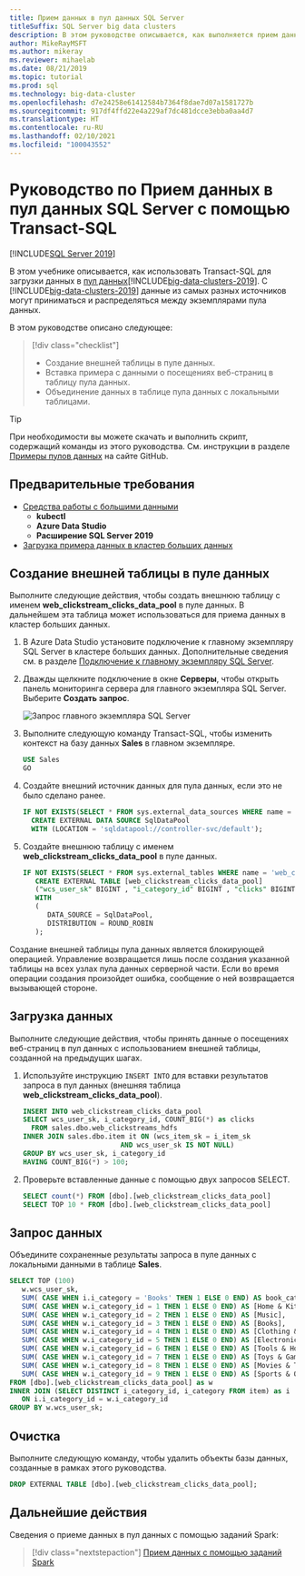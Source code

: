 ```yaml
---
title: Прием данных в пул данных SQL Server
titleSuffix: SQL Server big data clusters
description: В этом руководстве описывается, как выполняется прием данных в пул данных в кластере больших данных SQL Server 2019.
author: MikeRayMSFT
ms.author: mikeray
ms.reviewer: mihaelab
ms.date: 08/21/2019
ms.topic: tutorial
ms.prod: sql
ms.technology: big-data-cluster
ms.openlocfilehash: d7e24258e61412584b7364f8dae7d07a1581727b
ms.sourcegitcommit: 917df4ffd22e4a229af7dc481dcce3ebba0aa4d7
ms.translationtype: HT
ms.contentlocale: ru-RU
ms.lasthandoff: 02/10/2021
ms.locfileid: "100043552"
---
```

# <a name="tutorial-ingest-data-into-a-sql-server-data-pool-with-transact-sql"></a>Руководство по Прием данных в пул данных SQL Server с помощью Transact-SQL

[!INCLUDE[SQL Server 2019](../includes/applies-to-version/sqlserver2019.md)]

В этом учебнике описывается, как использовать Transact-SQL для загрузки данных в [пул данных](concept-data-pool.md)[!INCLUDE[big-data-clusters-2019](../includes/ssbigdataclusters-ver15.md)]. С [!INCLUDE[big-data-clusters-2019](../includes/ssbigdataclusters-ss-nover.md)] данные из самых разных источников могут приниматься и распределяться между экземплярами пула данных.

В этом руководстве описано следующее:

> [!div class="checklist"]
> * Создание внешней таблицы в пуле данных.
> * Вставка примера с данными о посещениях веб-страниц в таблицу пула данных.
> * Объединение данных в таблице пула данных с локальными таблицами.

> [!TIP]
> При необходимости вы можете скачать и выполнить скрипт, содержащий команды из этого руководства. См. инструкции в разделе [Примеры пулов данных](https://github.com/Microsoft/sql-server-samples/tree/master/samples/features/sql-big-data-cluster/data-pool) на сайте GitHub.

## <a name="prerequisites"></a><a id="prereqs"></a> Предварительные требования

- [Средства работы с большими данными](deploy-big-data-tools.md)
   - **kubectl**
   - **Azure Data Studio**
   - **Расширение SQL Server 2019**
- [Загрузка примера данных в кластер больших данных](tutorial-load-sample-data.md)

## <a name="create-an-external-table-in-the-data-pool"></a>Создание внешней таблицы в пуле данных

Выполните следующие действия, чтобы создать внешнюю таблицу с именем **web_clickstream_clicks_data_pool** в пуле данных. В дальнейшем эта таблица может использоваться для приема данных в кластер больших данных.

1. В Azure Data Studio установите подключение к главному экземпляру SQL Server в кластере больших данных. Дополнительные сведения см. в разделе [Подключение к главному экземпляру SQL Server](connect-to-big-data-cluster.md#master).

1. Дважды щелкните подключение в окне **Серверы**, чтобы открыть панель мониторинга сервера для главного экземпляра SQL Server. Выберите **Создать запрос**.

   ![Запрос главного экземпляра SQL Server](./media/tutorial-data-pool-ingest-sql/sql-server-master-instance-query.png)

1. Выполните следующую команду Transact-SQL, чтобы изменить контекст на базу данных **Sales** в главном экземпляре.

   ```sql
   USE Sales
   GO
   ```

1. Создайте внешний источник данных для пула данных, если это не было сделано ранее.

   ```sql
   IF NOT EXISTS(SELECT * FROM sys.external_data_sources WHERE name = 'SqlDataPool')
     CREATE EXTERNAL DATA SOURCE SqlDataPool
     WITH (LOCATION = 'sqldatapool://controller-svc/default');
   ```

1. Создайте внешнюю таблицу с именем **web_clickstream_clicks_data_pool** в пуле данных.

   ```sql
   IF NOT EXISTS(SELECT * FROM sys.external_tables WHERE name = 'web_clickstream_clicks_data_pool')
      CREATE EXTERNAL TABLE [web_clickstream_clicks_data_pool]
      ("wcs_user_sk" BIGINT , "i_category_id" BIGINT , "clicks" BIGINT)
      WITH
      (
         DATA_SOURCE = SqlDataPool,
         DISTRIBUTION = ROUND_ROBIN
      );
   ```

Создание внешней таблицы пула данных является блокирующей операцией. Управление возвращается лишь после создания указанной таблицы на всех узлах пула данных серверной части. Если во время операции создания произойдет ошибка, сообщение о ней возвращается вызывающей стороне.

## <a name="load-data"></a>Загрузка данных

Выполните следующие действия, чтобы принять данные о посещениях веб-страниц в пул данных с использованием внешней таблицы, созданной на предыдущих шагах.

1. Используйте инструкцию `INSERT INTO` для вставки результатов запроса в пул данных (внешняя таблица **web_clickstream_clicks_data_pool**).

   ```sql
   INSERT INTO web_clickstream_clicks_data_pool
   SELECT wcs_user_sk, i_category_id, COUNT_BIG(*) as clicks
     FROM sales.dbo.web_clickstreams_hdfs
   INNER JOIN sales.dbo.item it ON (wcs_item_sk = i_item_sk
                           AND wcs_user_sk IS NOT NULL)
   GROUP BY wcs_user_sk, i_category_id
   HAVING COUNT_BIG(*) > 100;
   ```

1. Проверьте вставленные данные с помощью двух запросов SELECT.

   ```sql
   SELECT count(*) FROM [dbo].[web_clickstream_clicks_data_pool]
   SELECT TOP 10 * FROM [dbo].[web_clickstream_clicks_data_pool]  
   ```

## <a name="query-the-data"></a>Запрос данных

Объедините сохраненные результаты запроса в пуле данных с локальными данными в таблице **Sales**.

```sql
SELECT TOP (100)
   w.wcs_user_sk,
   SUM( CASE WHEN i.i_category = 'Books' THEN 1 ELSE 0 END) AS book_category_clicks,
   SUM( CASE WHEN w.i_category_id = 1 THEN 1 ELSE 0 END) AS [Home & Kitchen],
   SUM( CASE WHEN w.i_category_id = 2 THEN 1 ELSE 0 END) AS [Music],
   SUM( CASE WHEN w.i_category_id = 3 THEN 1 ELSE 0 END) AS [Books],
   SUM( CASE WHEN w.i_category_id = 4 THEN 1 ELSE 0 END) AS [Clothing & Accessories],
   SUM( CASE WHEN w.i_category_id = 5 THEN 1 ELSE 0 END) AS [Electronics],
   SUM( CASE WHEN w.i_category_id = 6 THEN 1 ELSE 0 END) AS [Tools & Home Improvement],
   SUM( CASE WHEN w.i_category_id = 7 THEN 1 ELSE 0 END) AS [Toys & Games],
   SUM( CASE WHEN w.i_category_id = 8 THEN 1 ELSE 0 END) AS [Movies & TV],
   SUM( CASE WHEN w.i_category_id = 9 THEN 1 ELSE 0 END) AS [Sports & Outdoors]
FROM [dbo].[web_clickstream_clicks_data_pool] as w
INNER JOIN (SELECT DISTINCT i_category_id, i_category FROM item) as i
   ON i.i_category_id = w.i_category_id
GROUP BY w.wcs_user_sk;
```

## <a name="clean-up"></a>Очистка

Выполните следующую команду, чтобы удалить объекты базы данных, созданные в рамках этого руководства.

```sql
DROP EXTERNAL TABLE [dbo].[web_clickstream_clicks_data_pool];
```

## <a name="next-steps"></a>Дальнейшие действия

Сведения о приеме данных в пул данных с помощью заданий Spark:
> [!div class="nextstepaction"]
> [Прием данных с помощью заданий Spark](tutorial-data-pool-ingest-spark.md)
